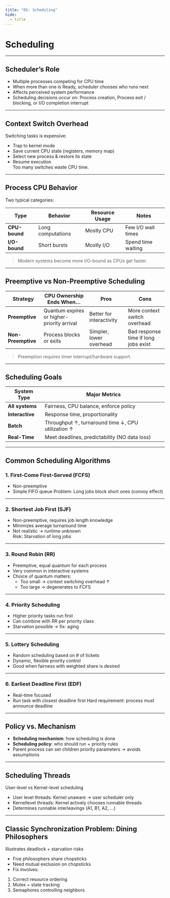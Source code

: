 ```yaml
---
title: "OS: Scheduling"
hide:
  - title
---
```


# Scheduling  
---

## **Scheduler’s Role**
- Multiple processes competing for CPU time
- When more than one is Ready, scheduler chooses who runs next
- Affects perceived system performance
- Scheduling decisions occur on: Process creation, Process exit / blocking, or I/O completion interrupt

---

## **Context Switch Overhead**
Switching tasks is expensive:

- Trap to kernel mode
- Save current CPU state (registers, memory map)
- Select new process & restore its state
- Resume execution  
Too many switches waste CPU time.

---

## **Process CPU Behavior**
Two typical categories:

| Type | Behavior | Resource Usage | Notes |
|---|---|---|---|
| **CPU-bound** | Long computations | Mostly CPU | Few I/O wait times |
| **I/O-bound** | Short bursts | Mostly I/O | Spend time waiting |

> Modern systems become more I/O-bound as CPUs get faster.

---

## **Preemptive vs Non-Preemptive Scheduling**

| Strategy | CPU Ownership Ends When… | Pros | Cons |
|---|---|---|---|
| **Preemptive** | Quantum expires or higher-priority arrival | Better for interactivity | More context switch overhead |
| **Non-Preemptive** | Process blocks or exits | Simpler, lower overhead | Bad response time if long jobs exist |

> Preemption requires timer interrupt/hardware support.

---

## **Scheduling Goals**

| System Type | Major Metrics |
|---|---|
| **All systems** | Fairness, CPU balance, enforce policy |
| **Interactive** | Response time, proportionality |
| **Batch** | Throughput ↑, turnaround time ↓, CPU utilization ↑ |
| **Real-Time** | Meet deadlines, predictability (NO data loss) |  


---

## **Common Scheduling Algorithms**

### **1. First-Come First-Served (FCFS)**
- Non-preemptive
- Simple FIFO queue 
Problem: Long jobs block short ones (convoy effect)

---

### **2. Shortest Job First (SJF)**
- Non-preemptive, requires job length knowledge
- Minimizes average turnaround time
- Not realistic → runtime unknown  
Risk: Starvation of long jobs

---

### **3. Round Robin (RR)**
- Preemptive, equal quantum for each process
- Very common in interactive systems
- Choice of quantum matters:
  - Too small → context switching overhead ↑
  - Too large → degenerates to FCFS

---

### **4. Priority Scheduling**
- Higher priority tasks run first
- Can combine with RR per priority class
- Starvation possible → fix: aging

---

### **5. Lottery Scheduling**
- Random scheduling based on # of tickets
- Dynamic, flexible priority control  
- Good when fairness with weighted share is desired

---

### **6. Earliest Deadline First (EDF)**
- Real-time focused
- Run task with closest deadline first
Hard requirement: process must announce deadline

---

## **Policy vs. Mechanism**
- **Scheduling mechanism**: how scheduling is done
- **Scheduling policy**: who should run + priority rules
- Parent process can set children priority parameters → avoids assumptions  

---

## **Scheduling Threads**
User-level vs Kernel-level scheduling  

- User level threads: Kernel unaware → user scheduler only
- Kernellevel threads: Kernel actively chooses runnable threads
- Determines runnable interleavings (A1, B1, A2, …)
---

## **Classic Synchronization Problem: Dining Philosophers**
Illustrates deadlock + starvation risks

- Five philosophers share chopsticks
- Need mutual exclusion on chopsticks
- Fix involves:

1. Correct resource ordering
2. Mutex + state tracking
3. Semaphores controlling neighbors  
